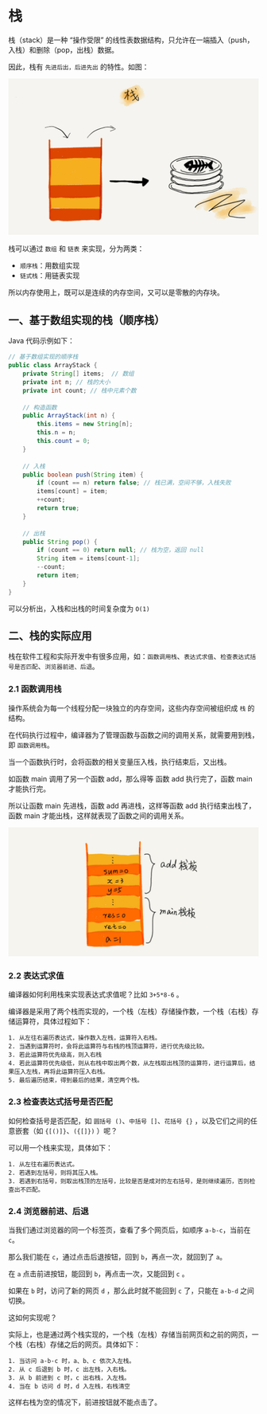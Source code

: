 # 栈

栈（stack）是一种 “操作受限” 的线性表数据结构，只允许在一端插入（push，入栈）和删除（pop，出栈）数据。

因此，栈有 `先进后出，后进先出` 的特性。如图：

![栈](img/stack.jpg)

栈可以通过 `数组` 和 `链表` 来实现，分为两类：

* `顺序栈`：用数组实现
* `链式栈`：用链表实现

所以内存使用上，既可以是连续的内存空间，又可以是零散的内存块。

## 一、基于数组实现的栈（顺序栈）

Java 代码示例如下：

```java
// 基于数组实现的顺序栈
public class ArrayStack {
    private String[] items;  // 数组
    private int n; // 栈的大小
    private int count; // 栈中元素个数

    // 构造函数
    public ArrayStack(int n) {
        this.items = new String[n];
        this.n = n;
        this.count = 0;
    }

    // 入栈
    public boolean push(String item) {
        if (count == n) return false; // 栈已满，空间不够，入栈失败
        items[count] = item;
        ++count;
        return true;
    }
  
    // 出栈
    public String pop() {
        if (count == 0) return null; // 栈为空，返回 null
        String item = items[count-1];
        --count;
        return item;
    }
}
```

可以分析出，入栈和出栈的时间复杂度为 `O(1)`

## 二、栈的实际应用

栈在软件工程和实际开发中有很多应用，如：`函数调用栈`、`表达式求值`、`检查表达式括号是否匹配`、`浏览器前进、后退`。

### 2.1 函数调用栈

操作系统会为每一个线程分配一块独立的内存空间，这些内存空间被组织成 `栈` 的结构。

在代码执行过程中，编译器为了管理函数与函数之间的调用关系，就需要用到栈，即 `函数调用栈`。

当一个函数执行时，会将函数的相关变量压入栈，执行结束后，又出栈。

如函数 main 调用了另一个函数 add，那么得等 函数 add 执行完了，函数 main 才能执行完。

所以让函数 main 先进栈，函数 add 再进栈，这样等函数 add 执行结束出栈了，函数 main 才能出栈，这样就表现了函数之间的调用关系。

![函数调用栈](img/function-call-stack.jpg)

### 2.2 表达式求值

编译器如何利用栈来实现表达式求值呢？比如 `3+5*8-6` 。

编译器是采用了两个栈而实现的，一个栈（左栈）存储操作数，一个栈（右栈）存储运算符，具体过程如下：

```
1. 从左往右遍历表达式，操作数入左栈，运算符入右栈。
2. 当遇到运算符时，会将此运算符与右栈的栈顶运算符，进行优先级比较。
3. 若此运算符优先级高，则入右栈
4. 若此运算符优先级低，则从右栈中取出两个数，从左栈取出栈顶的运算符，进行运算后，结果压入左栈，再将此运算符压入右栈。
5. 最后遍历结束，得到最后的结果，清空两个栈。
```

### 2.3 检查表达式括号是否匹配

如何检查括号是否匹配，如 `圆括号 ()`、`中括号 []`、`花括号 {}` ，以及它们之间的任意嵌套（如 `{[()]}`、`({[]})` ）呢？

可以用一个栈来实现，具体如下：

```
1. 从左往右遍历表达式。
2. 若遇到左括号，则将其压入栈。
3. 若遇到右括号，则取出栈顶的左括号，比较是否是成对的左右括号，是则继续遍历，否则检查出不匹配。
```

### 2.4 浏览器前进、后退

当我们通过浏览器的同一个标签页，查看了多个网页后，如顺序 `a-b-c`，当前在 `c`。

那么我们能在 `c`，通过点击后退按钮，回到 `b`，再点一次，就回到了 `a`。

在 `a` 点击前进按钮，能回到 `b`，再点击一次，又能回到 `c` 。

如果在 `b` 时，访问了新的网页 `d` ，那么此时就不能回到 `c` 了，只能在 `a-b-d` 之间切换。

这如何实现呢？

实际上，也是通过两个栈实现的，一个栈（左栈）存储当前网页和之前的网页，一个栈（右栈）存储之后的网页。具体如下：

```
1. 当访问 a-b-c 时，a、b、c 依次入左栈。
2. 从 c 后退到 b 时，c 出左栈，入右栈。
3. 从 b 前进到 c 时，c 出右栈，入左栈。
4. 当在 b 访问 d 时，d 入左栈，右栈清空
```

这样右栈为空的情况下，前进按钮就不能点击了。